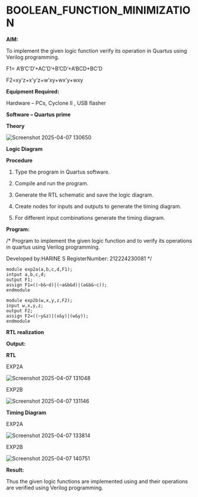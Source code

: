 # BOOLEAN_FUNCTION_MINIMIZATION

**AIM:**

To implement the given logic function verify its operation in Quartus using Verilog programming.

F1= A’B’C’D’+AC’D’+B’CD’+A’BCD+BC’D 

F2=xy’z+x’y’z+w’xy+wx’y+wxy

**Equipment Required:**

Hardware – PCs, Cyclone II , USB flasher

**Software – Quartus prime**

**Theory**

![Screenshot 2025-04-07 130650](https://github.com/user-attachments/assets/c8eed710-67b1-4ae0-a222-70604108dd9f)


**Logic Diagram**

**Procedure**

1.	Type the program in Quartus software.

2.	Compile and run the program.

3.	Generate the RTL schematic and save the logic diagram.

4.	Create nodes for inputs and outputs to generate the timing diagram.

5.	For different input combinations generate the timing diagram.


**Program:**

/* Program to implement the given logic function and to verify its operations in quartus using Verilog programming. 

Developed by:HARINE S
RegisterNumber: 212224230081 */

```
module exp2a(a,b,c,d,F1);
intput a,b,c,d;
output F1;
assign F1=((~b&~d)|(~a&b&d)|(a&b&~c));
endmodule

module exp2b(w,x,y,z,F2);
input w,x,y,z;
output F2;
assign F2=((~y&z)|(x&y)|(w&y));
endmodule
```


**RTL realization**

**Output:**

**RTL**

EXP2A

![Screenshot 2025-04-07 131048](https://github.com/user-attachments/assets/a3102314-7a70-475c-b91c-b06e955f34ef)

EXP2B

![Screenshot 2025-04-07 131146](https://github.com/user-attachments/assets/04a00c9f-a4c6-43f4-b7e4-6985ec2d5259)


**Timing Diagram**

EXP2A

![Screenshot 2025-04-07 133814](https://github.com/user-attachments/assets/b58209e1-f826-4b4c-9b13-b0130ca1c75b)

EXP2B

![Screenshot 2025-04-07 140751](https://github.com/user-attachments/assets/f42bd041-df47-4265-aedc-d30bc24013ca)

**Result:**

Thus the given logic functions are implemented using and their operations are verified using Verilog programming.

